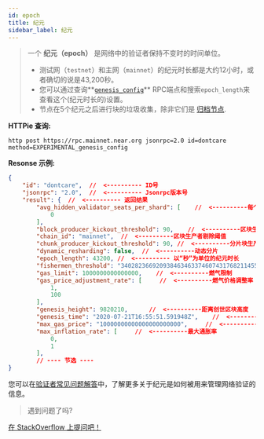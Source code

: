 ```yaml
---
id: epoch
title: 纪元
sidebar_label: 纪元
---
```


> 一个 **纪元（epoch）** 是网络中的验证者保持不变时的时间单位。
> 
> - 测试网（`testnet`）和主网（`mainnet`）的纪元时长都是大约12小时，或者确切的说是43,200秒。
> - 您可以通过查询**[`genesis_config`](/docs/develop/front-end/rpc#genesis-config)** RPC端点和搜索`epoch_length`来查看这个(纪元时长的)设置。
> - 节点在5个纪元之后进行块的垃圾收集，除非它们是 [归档节点](/docs/roles/integrator/exchange-integration#running-an-archival-node).

**HTTPie 查询:**

```text
http post https://rpc.mainnet.near.org jsonrpc=2.0 id=dontcare method=EXPERIMENTAL_genesis_config
```

**Resonse 示例:**

```json
{
    "id": "dontcare",  //  <---------- ID号
    "jsonrpc": "2.0",  //  <---------- Jsonrpc版本号
    "result": {  //  <---------- 返回结果
        "avg_hidden_validator_seats_per_shard": [    //  <----------每个分片平均隐藏验证者席位 
            0
        ],
        "block_producer_kickout_threshold": 90,    //  <----------区块生产者剔除阈值
        "chain_id": "mainnet",  //  <----------区块生产者剔除阈值
        "chunk_producer_kickout_threshold": 90, //  <----------分片块生产者淘汰阈值
        "dynamic_resharding": false,  //  <----------动态分片
        "epoch_length": 43200, //  <---------- 以“秒”为单位的纪元时长
        "fishermen_threshold": "340282366920938463463374607431768211455",    //  <----------渔夫阈值
        "gas_limit": 1000000000000000,    //  <----------燃气限制
        "gas_price_adjustment_rate": [     //  <----------燃气价格调整率
            1,
            100
        ],
        "genesis_height": 9820210,      //  <----------距离创世区块高度
        "genesis_time": "2020-07-21T16:55:51.591948Z",    //  <----------创世区块时间
        "max_gas_price": "10000000000000000000000",     //  <----------最大燃气价格
        "max_inflation_rate": [     //  <----------最大通胀率
            0,
            1
        ],
        // ---- 节选 ----
}
```

您可以在[验证者常见问题解答](/docs/validator/staking-faq#what-is-an-epoch)中，了解更多关于纪元是如何被用来管理网络验证的信息。
> 遇到问题了吗?
  <a href="https://stackoverflow.com/questions/tagged/nearprotocol">
  <h8>在 StackOverflow 上提问吧！</h8></a>
